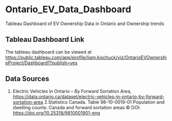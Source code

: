 # Ontario_EV_Data_Dashboard
 Tableau Dashboard of EV Ownership Data in Ontario and Ownership trends

## Tableau Dashboard Link

The tableau dashboard can be viewed at https://public.tableau.com/app/profile/liam.kischuck/viz/OntarioEVOwnershipProject/Dashboard1?publish=yes

## Data Sources

1. Electric Vehicles in Ontario – By Forward Sortation Area, https://data.ontario.ca/dataset/electric-vehicles-in-ontario-by-forward-sortation-area
2.Statistics Canada. Table 98-10-0019-01  Population and dwelling counts: Canada and forward sortation areas ©
DOI: https://doi.org/10.25318/9810001901-eng
